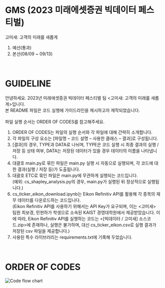 # GMS (2023 미래에셋증권 빅데이터 페스티벌)
고미새: 고객의 미래를 새롭게
<br/>
1. 예선(통과)
2. 본선(08/09 ~ 09/13)
<br/>

# GUIDELINE
안녕하세요. 2023년 미래에셋증권 빅데이터 페스티벌 팀 <고미새: 고객의 미래를 새롭게>입니다.<br/>
본 README 파일은 코드 실행에 가이드라인을 제시하고자 제작되었습니다.<br/>
<br/>
파일 실행 순서는 ORDER OF CODES를 참고해주세요.<br/>
1. ORDER OF CODES는 파일의 실행 순서와 각 파일에 대해 간략히 소개합니다.
2. 각 파일의 구성 요소는 [파일명 – 코드 설명 – 사용한 클래스 – 결과]로 구성됩니다.
3. [결과]의 경우, TYPE과 DATA로 나뉘며, TYPE은 코드 실행 시 최종 결과의 실행 / 저장 등 상태 여부, DATA는 저장된 데이터가 있을 경우 데이터의 이름을 나타냅니다.
4. 대괄호 main.py로 묶인 파일은 main.py 실행 시 자동으로 실행되며, 각 코드에 대한 결과(실행 / 저장 등)가 도출됩니다.
5. 대괄호 ETC로 묶인 파일은 main.py에 무관하게 실행되는 코드입니다.<br/> (예외: cs_shapley_analysis.py의 경우, main.py가 실행된 뒤 정상적으로 실행됩니다.)
6. cs_ticker_eikon_download.ipynb는 Eikon Refinitiv API를 활용해 각 종목의 재무 데이터를 다운로드하는 코드입니다.<br/> (Eikon Refinitiv API를 사용하기 위해서는 API Key가 요구되며, 이는 <고미새> 팀원 최보경, 민현하가 학생으로 소속된 KAIST 경영대학원에서 제공받았습니다. 이에 따라, Eikon Refinitiv API를 실행하는 코드는 <[빅데이터 / 고미새] 소스코드.zip>에 존재하나, 실행은 불가하며, 대신 cs_ticker_eikon.csv로 실행 결과가 저장된 csv 파일을 제공합니다.)
7. 사용된 특수 라이브러리는 requirements.txt에 기록해 두었습니다.
<br/>

# ORDER OF CODES

![Code flow chart](https://github.com/bokyoung96/GMS/assets/49546804/8c5684b3-1975-4255-be29-2915abc30598)

